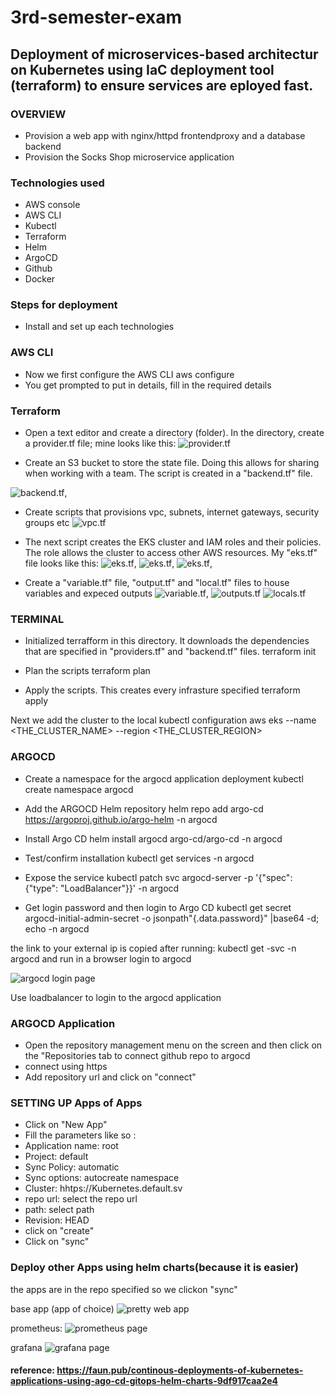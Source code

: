 # 3rd-semester-exam
## Deployment of microservices-based architectur on Kubernetes using IaC deployment tool (terraform) to ensure services are eployed fast.

### OVERVIEW
- Provision a web app with nginx/httpd frontendproxy and a database backend
- Provision the Socks Shop microservice application

### Technologies used
- AWS console
- AWS CLI
- Kubectl
- Terraform
- Helm
- ArgoCD
- Github
- Docker

### Steps for deployment
- Install and set up each technologies

### AWS CLI
- Now we first configure the AWS CLI
aws configure
- You get prompted to put in details, fill in the required details

### Terraform
- Open a text editor and create a directory (folder). In the directory, create a provider.tf file; mine looks like this:
![provider.tf](https://github.com/Ekoyon/3rd-semester-exam/blob/main/provider.tf.png) 

- Create an S3 bucket to store the state file. Doing this allows for sharing when working with a team.
The script is created in a "backend.tf" file.

![backend.tf](https://github.com/Ekoyon/3rd-semester-exam/blob/main/backend.tf.png),

- Create scripts that provisions vpc, subnets, internet gateways, security groups etc
![vpc.tf](https://github.com/Ekoyon/3rd-semester-exam/blob/main/vpc.tf.png)

- The next script creates the EKS cluster and IAM roles and their policies. The role allows the cluster to access other AWS resources. My "eks.tf" file looks like this:
![eks.tf](https://github.com/Ekoyon/3rd-semester-exam/blob/main/eks.tf.png),
![eks.tf](https://github.com/Ekoyon/3rd-semester-exam/blob/main/eks2.tf.png),
![eks.tf](https://github.com/Ekoyon/3rd-semester-exam/blob/main/eks3.tf.png),

- Create a "variable.tf" file, "output.tf" and "local.tf" files to house variables and expeced outputs
![variable.tf](https://github.com/Ekoyon/3rd-semester-exam/blob/main/variabler.tf.png),
![outputs.tf](https://github.com/Ekoyon/3rd-semester-exam/blob/main/outputs.tf.png)
![locals.tf](https://github.com/Ekoyon/3rd-semester-exam/blob/main/locals.tf.png)

### TERMINAL
- Initialized terrafform in this directory. It downloads the dependencies that are specified in "providers.tf" and "backend.tf" files.
terraform init

- Plan the scripts
terraform plan

- Apply the scripts. This creates every infrasture specified
terraform apply

Next we add the cluster to the local kubectl configuration
aws eks --name <THE_CLUSTER_NAME> --region <THE_CLUSTER_REGION>

### ARGOCD
- Create a namespace for the argocd application deployment
kubectl create namespace argocd

- Add the ARGOCD Helm repository
helm repo add argo-cd https://argoproj.github.io/argo-helm -n argocd

- Install Argo CD
helm install argocd argo-cd/argo-cd -n argocd

- Test/confirm installation
kubectl get services -n argocd

- Expose the service
kubectl patch svc argocd-server -p '{"spec": {"type": "LoadBalancer"}}' -n argocd

- Get login password and then login to Argo CD
kubectl get secret argocd-initial-admin-secret -o jsonpath"{.data.password}" |base64 -d; echo -n argocd

the link to your external ip is copied after running: kubectl get -svc -n argocd and run in a browser
login to argocd

![argocd login page](https://github.com/Ekoyon/3rd-semester-exam/blob/main/argocd.ekoyon.me%20.jpg)

Use loadbalancer to login to the argocd application

### ARGOCD Application
- Open the repository management menu on the screen and then click on the "Repositories tab to connect github repo to argocd
- connect using https
- Add repository url and click on "connect"

### SETTING UP Apps of Apps
- Click on "New App"
- Fill the parameters like so :
- Application name: root
- Project: default
- Sync Policy: automatic
- Sync options: autocreate namespace
- Cluster: hhtps://Kubernetes.default.sv
- repo url: select the repo url
- path: select path
- Revision: HEAD
- click on "create"
- Click on "sync"

### Deploy other Apps using helm charts(because it is easier)
the apps are in the repo specified so we clickon "sync"

base app (app of choice)
![pretty web app](https://github.com/Ekoyon/3rd-semester-exam/blob/main/motion.ekoyon.me%20.jpg)

prometheus:
![prometheus page](https://github.com/Ekoyon/3rd-semester-exam/blob/main/prometheus.ekoyon.me%20.jpg)

grafana
![grafana page](https://github.com/Ekoyon/3rd-semester-exam/blob/main/grafana.ekoyon.me%20.jpg)


#### reference: https://faun.pub/continous-deployments-of-kubernetes-applications-using-ago-cd-gitops-helm-charts-9df917caa2e4
